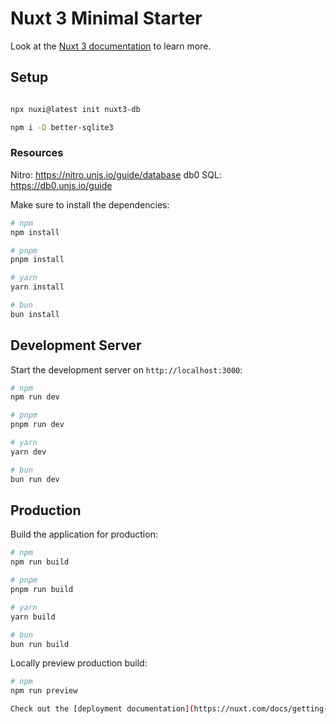 # Nuxt 3 Minimal Starter

Look at the [Nuxt 3 documentation](https://nuxt.com/docs/getting-started/introduction) to learn more.

## Setup

```bash

npx nuxi@latest init nuxt3-db

npm i -D better-sqlite3

```

### Resources

Nitro: https://nitro.unjs.io/guide/database 
db0 SQL: https://db0.unjs.io/guide 

Make sure to install the dependencies:

```bash
# npm
npm install

# pnpm
pnpm install

# yarn
yarn install

# bun
bun install
```

## Development Server

Start the development server on `http://localhost:3000`:

```bash
# npm
npm run dev

# pnpm
pnpm run dev

# yarn
yarn dev

# bun
bun run dev
```

## Production

Build the application for production:

```bash
# npm
npm run build

# pnpm
pnpm run build

# yarn
yarn build

# bun
bun run build
```

Locally preview production build:

```bash
# npm
npm run preview

Check out the [deployment documentation](https://nuxt.com/docs/getting-started/deployment) for more information.
